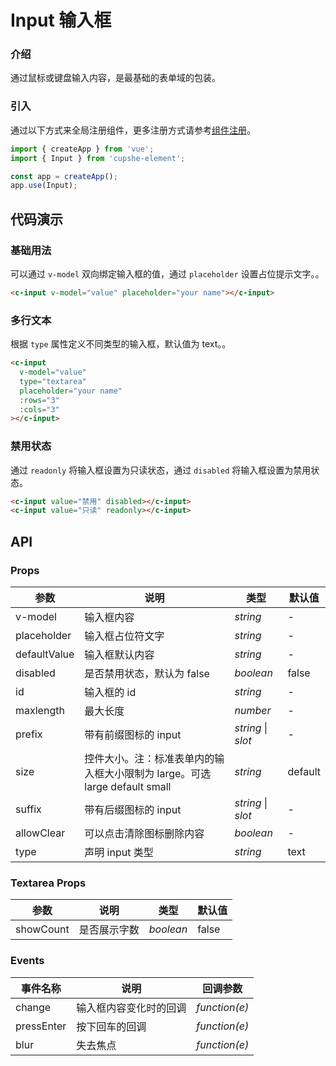 # Input 输入框

### 介绍

通过鼠标或键盘输入内容，是最基础的表单域的包装。

### 引入

通过以下方式来全局注册组件，更多注册方式请参考[组件注册](#/zh-CN/advanced-usage#zu-jian-zhu-ce)。

```js
import { createApp } from 'vue';
import { Input } from 'cupshe-element';

const app = createApp();
app.use(Input);
```

## 代码演示

### 基础用法

可以通过 `v-model` 双向绑定输入框的值，通过 `placeholder` 设置占位提示文字。。

```html
<c-input v-model="value" placeholder="your name"></c-input>
```

### 多行文本

根据 `type` 属性定义不同类型的输入框，默认值为 text。。

```html
<c-input
  v-model="value"
  type="textarea"
  placeholder="your name"
  :rows="3"
  :cols="3"
></c-input>
```

### 禁用状态

通过 `readonly` 将输入框设置为只读状态，通过 `disabled` 将输入框设置为禁用状态。

```html
<c-input value="禁用" disabled></c-input>
<c-input value="只读" readonly></c-input>
```

## API

### Props

| 参数         | 说明                                                                       | 类型               | 默认值  |
| ------------ | -------------------------------------------------------------------------- | ------------------ | ------- |
| v-model      | 输入框内容                                                                 | _string_           | -       |
| placeholder  | 输入框占位符文字                                                           | _string_           | -       |
| defaultValue | 输入框默认内容                                                             | _string_           | -       |
| disabled     | 是否禁用状态，默认为 false                                                 | _boolean_          | false   |
| id           | 输入框的 id                                                                | _string_           | -       |
| maxlength    | 最大长度                                                                   | _number_           | -       |
| prefix       | 带有前缀图标的 input                                                       | _string_ \| _slot_ | -       |
| size         | 控件大小。注：标准表单内的输入框大小限制为 large。可选 large default small | _string_           | default |
| suffix       | 带有后缀图标的 input                                                       | _string_ \| _slot_ | -       |
| allowClear   | 可以点击清除图标删除内容                                                   | _boolean_          | -       |
| type         | 声明 input 类型                                                            | _string_           | text    |

### Textarea Props

| 参数      | 说明         | 类型      | 默认值 |
| --------- | ------------ | --------- | ------ |
| showCount | 是否展示字数 | _boolean_ | false  |

### Events

| 事件名称   | 说明                   | 回调参数      |
| ---------- | ---------------------- | ------------- |
| change     | 输入框内容变化时的回调 | _function(e)_ |
| pressEnter | 按下回车的回调         | _function(e)_ |
| blur       | 失去焦点               | _function(e)_ |
